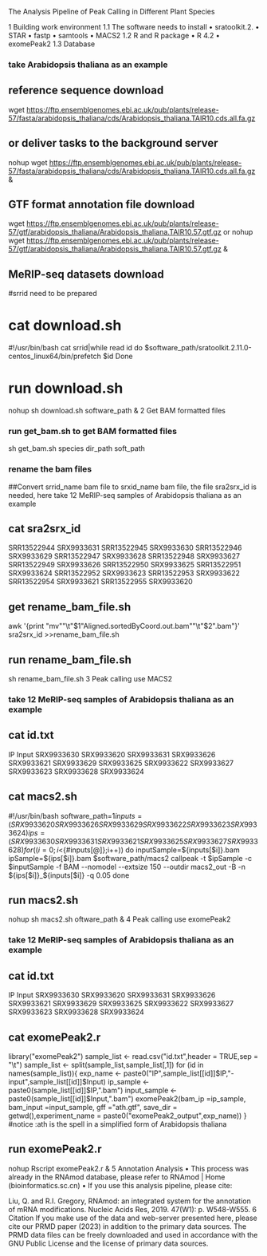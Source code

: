 The Analysis Pipeline of Peak Calling in Different Plant Species

1 Building work environment
1.1 The software needs to install
•	sratoolkit.2. 
•	STAR
•	fastp
•	samtools
•	MACS2
1.2 R and R package
•	R 4.2
•	exomePeak2
1.3 Database
### take Arabidopsis thaliana as an example
## reference sequence download
wget https://ftp.ensemblgenomes.ebi.ac.uk/pub/plants/release-57/fasta/arabidopsis_thaliana/cds/Arabidopsis_thaliana.TAIR10.cds.all.fa.gz

## or deliver tasks to the background server 
nohup  wget https://ftp.ensemblgenomes.ebi.ac.uk/pub/plants/release-57/fasta/arabidopsis_thaliana/cds/Arabidopsis_thaliana.TAIR10.cds.all.fa.gz &

## GTF format annotation file download
wget https://ftp.ensemblgenomes.ebi.ac.uk/pub/plants/release-57/gtf/arabidopsis_thaliana/Arabidopsis_thaliana.TAIR10.57.gtf.gz 
or
nohup wget https://ftp.ensemblgenomes.ebi.ac.uk/pub/plants/release-57/gtf/arabidopsis_thaliana/Arabidopsis_thaliana.TAIR10.57.gtf.gz &

## MeRIP-seq datasets download
#srrid need to be prepared
# cat download.sh
#!/usr/bin/bash
cat srrid|while read id
do
$software_path/sratoolkit.2.11.0-centos_linux64/bin/prefetch $id
Done
# run download.sh
nohup sh download.sh software_path &
2 Get BAM formatted files 
### run get_bam.sh to get BAM formatted files
sh get_bam.sh species dir_path soft_path

### rename the bam files
##Convert srrid_name bam file to srxid_name bam file, the file sra2srx_id is needed, here take 12 MeRIP-seq samples of Arabidopsis thaliana as an example

## cat sra2srx_id
SRR13522944     SRX9933631
SRR13522945     SRX9933630
SRR13522946     SRX9933629
SRR13522947     SRX9933628
SRR13522948     SRX9933627
SRR13522949     SRX9933626
SRR13522950     SRX9933625
SRR13522951     SRX9933624
SRR13522952     SRX9933623
SRR13522953     SRX9933622
SRR13522954     SRX9933621
SRR13522955     SRX9933620

## get rename_bam_file.sh
awk '{print "mv""\t"$1"Aligned.sortedByCoord.out.bam""\t"$2".bam"}'
sra2srx_id >>rename_bam_file.sh

## run rename_bam_file.sh
sh rename_bam_file.sh
3 Peak calling use MACS2
### take 12 MeRIP-seq samples of Arabidopsis thaliana as an example
## cat id.txt
IP      Input
SRX9933630      SRX9933620
SRX9933631      SRX9933626
SRX9933621      SRX9933629
SRX9933625      SRX9933622
SRX9933627      SRX9933623
SRX9933628      SRX9933624

## cat macs2.sh
#!/usr/bin/bash
software_path=$1
inputs=(SRX9933620 SRX9933626 SRX9933629 SRX9933622 SRX9933623 SRX9933624)
ips=(SRX9933630 SRX9933631 SRX9933621 SRX9933625 SRX9933627 SRX9933628)
for(( i=0;i<${#inputs[@]};i++)) do
inputSample=${inputs[$i]}.bam
ipSample=${ips[$i]}.bam
$software_path/macs2 callpeak -t $ipSample -c $inputSample -f BAM --nomodel  --extsize 150  --outdir macs2_out -B -n ${ips[$i]}_${inputs[$i]} -q 0.05
done

## run macs2.sh
nohup sh macs2.sh oftware_path &
4 Peak calling use exomePeak2
### take 12 MeRIP-seq samples of Arabidopsis thaliana as an example
## cat id.txt
IP      Input
SRX9933630      SRX9933620
SRX9933631      SRX9933626
SRX9933621      SRX9933629
SRX9933625      SRX9933622
SRX9933627      SRX9933623
SRX9933628      SRX9933624
## cat exomePeak2.r
library("exomePeak2")
sample_list <- read.csv("id.txt",header = TRUE,sep = "\t")
sample_list <- split(sample_list,sample_list[,1])
for (id in names(sample_list)){
exp_name <- paste0("IP",sample_list[[id]]$IP,"-input",sample_list[[id]]$Input)
    ip_sample <- paste0(sample_list[[id]]$IP,".bam")
    input_sample <- paste0(sample_list[[id]]$Input,".bam")
    exomePeak2(bam_ip =ip_sample, bam_input =input_sample, gff ="ath.gtf", save_dir = getwd(),experiment_name = paste0("exomePeak2_output",exp_name))
 }
#notice :ath is the spell in a simplified form of Arabidopsis thaliana

## run exomePeak2.r
nohup Rscript exomePeak2.r &
5 Annotation Analysis
•	This process was already in the RNAmod database, please refer to RNAmod | Home (bioinformatics.sc.cn)
•	If you use this analysis pipeline, please cite:

Liu, Q. and R.I. Gregory, RNAmod: an integrated system for the annotation of mRNA modifications. Nucleic Acids Res, 2019. 47(W1): p. W548-W555.
6 Citation
If you make use of the data and web-server presented here, please cite our PRMD paper (2023) in addition to the primary data sources. 
The PRMD data files can be freely downloaded and used in accordance with the GNU Public License and the license of primary data sources.

